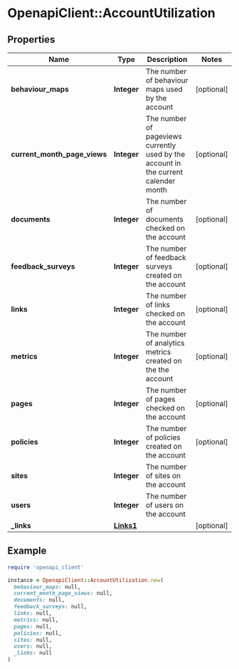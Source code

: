# OpenapiClient::AccountUtilization

## Properties

| Name | Type | Description | Notes |
| ---- | ---- | ----------- | ----- |
| **behaviour_maps** | **Integer** | The number of behaviour maps used by the account | [optional] |
| **current_month_page_views** | **Integer** | The number of pageviews currently used by the account in the current calender month | [optional] |
| **documents** | **Integer** | The number of documents checked on the account | [optional] |
| **feedback_surveys** | **Integer** | The number of feedback surveys created on the account | [optional] |
| **links** | **Integer** | The number of links checked on the account | [optional] |
| **metrics** | **Integer** | The number of analytics metrics created on the the account | [optional] |
| **pages** | **Integer** | The number of pages checked on the account | [optional] |
| **policies** | **Integer** | The number of policies created on the account | [optional] |
| **sites** | **Integer** | The number of sites on the account |  |
| **users** | **Integer** | The number of users on the account |  |
| **_links** | [**Links1**](Links1.md) |  | [optional] |

## Example

```ruby
require 'openapi_client'

instance = OpenapiClient::AccountUtilization.new(
  behaviour_maps: null,
  current_month_page_views: null,
  documents: null,
  feedback_surveys: null,
  links: null,
  metrics: null,
  pages: null,
  policies: null,
  sites: null,
  users: null,
  _links: null
)
```

